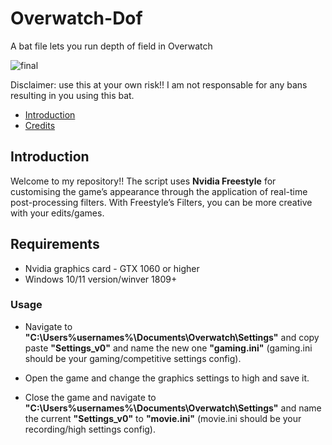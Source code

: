 # Overwatch-Dof
A bat file lets you run depth of field in Overwatch

![final](https://github.com/FlickyOs/OverWatch-2-Depth-of-Maps/assets/86733574/766dadd5-0f33-45d5-b5bc-aaa30abfca05)

Disclaimer: use this at your own risk!! I am not responsable for any bans resulting in you using this bat.
<!-- TOC -->

  - [Introduction](#introduction)
  - [Credits](#credits)

<!-- /TOC -->
## Introduction
Welcome to my repository!! The script uses **Nvidia Freestyle** for customising the game’s appearance through the application of real-time post-processing filters. With Freestyle’s Filters, you can be more creative with your edits/games.

<!-- /TOC -->
## Requirements

- Nvidia graphics card - GTX 1060 or higher
- Windows 10/11 version/winver 1809+

<!-- /TOC -->
### Usage
 - Navigate to **"C:\Users\%usernames%\Documents\Overwatch\Settings"** and copy paste **"Settings_v0"** and name the new one **"gaming.ini"** (gaming.ini should be your gaming/competitive settings config).

 - Open the game and change the graphics settings to high and save it.

 - Close the game and navigate to **"C:\Users\%usernames%\Documents\Overwatch\Settings"** and name the current **"Settings_v0"** to **"movie.ini"** (movie.ini should be your recording/high settings config).
